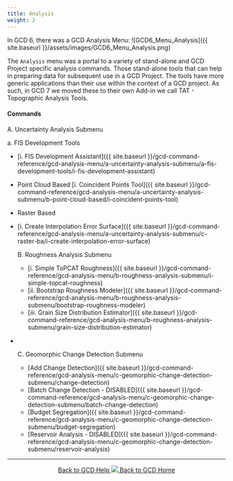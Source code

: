```yaml
---
title: Analysis
weight: 2
---
```

In GCD 6, there was a GCD Analysis Menu:
![GCD6_Menu_Analysis]({{ site.baseurl }}/assets/images/GCD6_Menu_Analysis.png)

The `Analysis` menu was a portal to a variety of stand-alone and GCD Project specific analysis commands. Those stand-alone tools that can help in preparing data for subsequent use in a GCD Project. The tools have more generic applications than their use within the context of a GCD project. As such, in GCD 7 we moved these to their own Add-in we call TAT - Topographic Analysis Tools. 

#### Commands

A. Uncertainty Analysis Submenu

a. FIS Development Tools
- [i. FIS Development Assistant]({{ site.baseurl }}/gcd-command-reference/gcd-analysis-menu/a-uncertainty-analysis-submenu/a-fis-development-tools/i-fis-development-assistant)
- Point Cloud Based
[i. Coincident Points Tool]({{ site.baseurl }}/gcd-command-reference/gcd-analysis-menu/a-uncertainty-analysis-submenu/b-point-cloud-based/i-coincident-points-tool)
- Raster Based
- [i. Create Interpolation Error Surface]({{ site.baseurl }}/gcd-command-reference/gcd-analysis-menu/a-uncertainty-analysis-submenu/c-raster-ba/i-create-interpolation-error-surface)


  B. Roughness Analysis Submenu

  - [i. Simple ToPCAT Roughness]({{ site.baseurl }}/gcd-command-reference/gcd-analysis-menu/b-roughness-analysis-submenu/i-simple-topcat-roughness)
  - [ii. Bootstrap Roughness Modeler]({{ site.baseurl }}/gcd-command-reference/gcd-analysis-menu/b-roughness-analysis-submenu/bootstrap-roughness-modeler)
  - [iii. Grain Size Distribution Estimator]({{ site.baseurl }}/gcd-command-reference/gcd-analysis-menu/b-roughness-analysis-submenu/grain-size-distribution-estimator)

- ​

  C. Geomorphic Change Detection Submenu

  - [Add Change Detection]({{ site.baseurl }}/gcd-command-reference/gcd-analysis-menu/c-geomorphic-change-detection-submenu/change-detection)
  - [Batch Change Detection - DISABLED]({{ site.baseurl }}/gcd-command-reference/gcd-analysis-menu/c-geomorphic-change-detection-submenu/batch-change-detection)
  - [Budget Segregation]({{ site.baseurl }}/gcd-command-reference/gcd-analysis-menu/c-geomorphic-change-detection-submenu/budget-segregation)
  - [Reservoir Analysis - DISABLED]({{ site.baseurl }}/gcd-command-reference/gcd-analysis-menu/c-geomorphic-change-detection-submenu/reservoir-analysis)

------
<div align="center">
	<a class="hollow button" href="{{ site.baseurl }}/Help"><i class="fa fa-chevron-circle-left"></i>  Back to GCD Help </a>  
	<a class="hollow button" href="{{ site.baseurl }}/"><img src="{{ site.baseurl}}/assets/images/icons/GCDAddIn.png">  Back to GCD Home </a>  
</div>